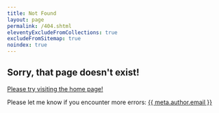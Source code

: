 ```yaml
---
title: Not Found
layout: page
permalink: /404.shtml
eleventyExcludeFromCollections: true
excludeFromSitemap: true
noindex: true
---
```


## Sorry, that page doesn't exist!

[Please try visiting the home page!](/)

Please let me know if you encounter more errors:
<a href="mailto:{{ meta.author.email }}">{{ meta.author.email }}</a>
